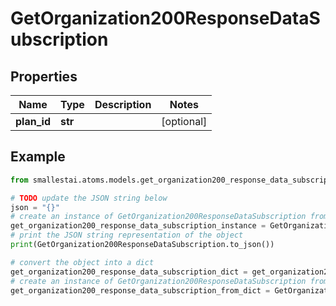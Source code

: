 # GetOrganization200ResponseDataSubscription


## Properties

Name | Type | Description | Notes
------------ | ------------- | ------------- | -------------
**plan_id** | **str** |  | [optional] 

## Example

```python
from smallestai.atoms.models.get_organization200_response_data_subscription import GetOrganization200ResponseDataSubscription

# TODO update the JSON string below
json = "{}"
# create an instance of GetOrganization200ResponseDataSubscription from a JSON string
get_organization200_response_data_subscription_instance = GetOrganization200ResponseDataSubscription.from_json(json)
# print the JSON string representation of the object
print(GetOrganization200ResponseDataSubscription.to_json())

# convert the object into a dict
get_organization200_response_data_subscription_dict = get_organization200_response_data_subscription_instance.to_dict()
# create an instance of GetOrganization200ResponseDataSubscription from a dict
get_organization200_response_data_subscription_from_dict = GetOrganization200ResponseDataSubscription.from_dict(get_organization200_response_data_subscription_dict)
```



